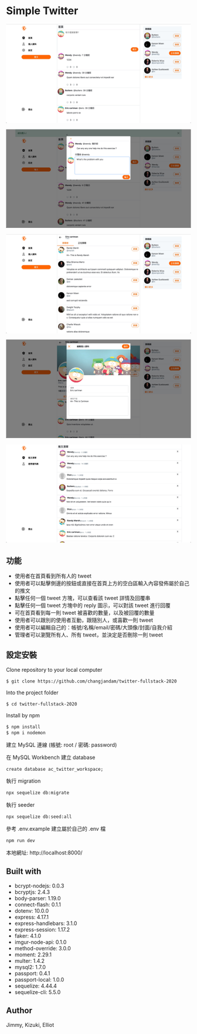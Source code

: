 # Simple Twitter

![page_1](./screenshots/page_1.jpg)

![page_2](./screenshots/page_2.jpg)

![page_3](./screenshots/page_3.jpg)

![page_4](./screenshots/page_4.jpg)

![page_5](./screenshots/page_5.jpg)


## 功能
* 使用者在首頁看到所有人的 tweet
* 使用者可以點擊側邊的按鈕或直接在首頁上方的空白區輸入內容發佈屬於自己的推文
* 點擊任何一個 tweet 方塊，可以查看該 tweet 詳情及回覆串
* 點擊任何一個 tweet 方塊中的 reply 圖示，可以對該 tweet 進行回覆
* 可在首頁看到每一則 tweet 被喜歡的數量，以及被回覆的數量
* 使用者可以跟別的使用者互動，跟隨別人，或喜歡一則 tweet
* 使用者可以編輯自己的：帳號/名稱/email/密碼/大頭像/封面/自我介紹
* 管理者可以瀏覽所有人、所有 tweet，並決定是否刪除一則 tweet

## 設定安裝

Clone repository to your local computer

```bash
$ git clone https://github.com/changjandam/twitter-fullstack-2020
```

Into the project folder

```bash
$ cd twitter-fullstack-2020
```

Install by npm

```bash
$ npm install
$ npm i nodemon
```

建立 MySQL 連線 (帳號: root / 密碼: password)

在 MySQL Workbench 建立 database

```
create database ac_twitter_workspace;
```

執行 migration

```bash
npx sequelize db:migrate
```

執行 seeder

```bash
npx sequelize db:seed:all
```

參考 .env.example 建立屬於自己的 .env 檔

```bash
npm run dev
```

本地網址: http://localhost:8000/


## Built with
 * bcrypt-nodejs: 0.0.3
 * bcryptjs: 2.4.3
 * body-parser: 1.19.0
 * connect-flash: 0.1.1
 * dotenv: 10.0.0
 * express: 4.17.1
 * express-handlebars: 3.1.0
 * express-session: 1.17.2
 * faker: 4.1.0
 * imgur-node-api: 0.1.0
 * method-override: 3.0.0
 * moment: 2.29.1
 * multer: 1.4.2
 * mysql2: 1.7.0
 * passport: 0.4.1
 * passport-local: 1.0.0
 * sequelize: 4.44.4
 * sequelize-cli: 5.5.0
 

## Author
Jimmy, Kizuki, Elliot
